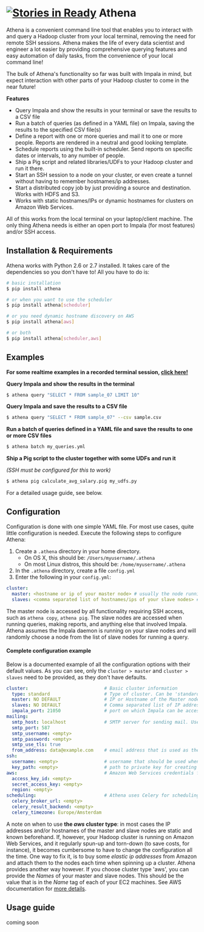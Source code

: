 [![Stories in Ready](https://badge.waffle.io/datadudes/athena.png?label=ready&title=Ready)](https://waffle.io/datadudes/athena)
Athena
======
Athena is a convenient command line tool that enables you to interact with and query a Hadoop cluster from your local terminal, removing the need for remote SSH sessions. Athena makes the life of every data scientist and engineer a lot easier by providing comprehensive querying features and easy automation of daily tasks, from the convenience of your local command line!

The bulk of Athena's functionality so far was built with Impala in mind, but expect interaction with other parts of your Hadoop cluster to come in the near future!

**Features**

- Query Impala and show the results in your terminal or save the results to a CSV file
- Run a batch of queries (as defined in a YAML file) on Impala, saving the results to the specified CSV file(s)
- Define a report with one or more queries and mail it to one or more people. Reports are rendered in a neutral and good looking template.
- Schedule reports using the built-in scheduler. Send reports on specific dates or intervals, to any number of people.
- Ship a Pig script and related libraries/UDFs to your Hadoop cluster and run it there.
- Start an SSH session to a node on your cluster, or even create a tunnel without having to remember hostnames/ip addresses.
- Start a distributed copy job by just providing a source and destination. Works with HDFS and S3.
- Works with static hostnames/IPs or dynamic hostnames for clusters on Amazon Web Services.

All of this works from the local terminal on your laptop/client machine. The only thing Athena needs is either an open port to Impala (for most features) and/or SSH access.

## Installation & Requirements

Athena works with Python 2.6 or 2.7 installed. It takes care of the dependencies so you don't have to! All you have to do is:

```bash
# basic installation
$ pip install athena

# or when you want to use the scheduler
$ pip install athena[scheduler]

# or you need dynamic hostname discovery on AWS
$ pip install athena[aws]

# or both
$ pip install athena[scheduler,aws]
```

## Examples

**For some realtime examples in a recorded terminal session, [click here!](https://asciinema.org/a/15439)**

**Query Impala and show the results in the terminal**

```bash
$ athena query "SELECT * FROM sample_07 LIMIT 10"
```

**Query Impala and save the results to a CSV file**

```bash
$ athena query "SELECT * FROM sample_07" --csv sample.csv
```

**Run a batch of queries defined in a YAML file and save the results to one or more CSV files**

```bash
$ athena batch my_queries.yml
```

**Ship a Pig script to the cluster together with some UDFs and run it**

_(SSH must be configured for this to work)_

```bash
$ athena pig calculate_avg_salary.pig my_udfs.py
```

For a detailed usage guide, see below.

## Configuration

Configuration is done with one simple YAML file. For most use cases, quite little configuration is needed. Execute the following steps to configure Athena:

1. Create a `.athena` directory in your home directory. 
	- On OS X, this should be: `/Users/myusername/.athena`
	- On most Linux distros, this should be: `/home/myusername/.athena`
2. In the `.athena` directory, create a file `config.yml`
3. Enter the following in your `config.yml`:

```yaml
cluster:
  master: <hostname or ip of your master node> # usually the node running the NameNode service, YARN ResourceManager etc.
  slaves: <comma separated list of hostnames/ips of your slave nodes> # all the other nodes (data nodes)
```

The master node is accessed by all functionality requiring SSH access, such as `athena copy`, `athena pig`. The slave nodes are accessed when running queries, making reports, and anything else that involved Impala. Athena assumes the Impala daemon is running on your slave nodes and will randomly choose a node from the list of slave nodes for running a query.

#### Complete configuration example

Below is a documented example of all the configuration options with their default values. As you can see, only the `cluster > master` and `cluster > slaves` need to be provided, as they don't have defaults.

```yaml
cluster:                            # Basic cluster information
  type: standard                    # Type of cluster. Can be 'standard' or 'aws'. Use 'aws' when you run a Hadoop cluster on AWS EC2 and want Athena to find out the hostname of master and slaves through the AWS API, using the 'Name' tags of your machines. 
  master: NO DEFAULT                # IP or Hostname of the Master node. When cluster type is 'aws', this should be the 'Name' (tag) of your master node.
  slaves: NO DEFAULT                # Comma separated list of IP addresses and/or Hostnames (can be mixed) of the Slave nodes. When cluster type is 'aws', this should be the 'Name's (tags) of your slave nodes.
  impala_port: 21050                # port on which Impala can be accessed
mailing:
  smtp_host: localhost              # SMTP server for sending mail. Used for the reporting functionality
  smtp_port: 587
  smtp_username: <empty>
  smtp_password: <empty>
  smtp_use_tls: true
  from_address: data@example.com    # email address that is used as the "from:" address when sending reports
ssh:
  username: <empty>                 # username that should be used when creating an SSH session or tunnel
  key_path: <empty>                 # path to private key for creating an SSH session or tunnel
aws:                                # Amazon Web Services credentials for using the API. Only relevant with cluster type 'aws'
  access_key_id: <empty>
  secret_access_key: <empty>
  region: <empty>
scheduling:							# Athena uses Celery for scheduling. See Celery documentation for details
  celery_broker_url: <empty>
  celery_result_backend: <empty>
  celery_timezone: Europe/Amsterdam
```

A note on when to use **the _aws_ cluster type**: in most cases the IP addresses and/or hostnames of the master and slave nodes are static and known beforehand. If, however, your Hadoop cluster is running on Amazon Web Services, and it regularly spun-up and torn-down (to save costs, for instance), it becomes cumbersome to have to change the configuration all the time. One way to fix it, is to buy some _elastic ip addresses_ from Amazon and attach them to the nodes each time when spinning up a cluster. Athena provides another way however. If you choose cluster type 'aws', you can provide the _Names_ of your master and slave nodes. This should be the value that is in the _Name_ tag of each of your EC2 machines. See AWS documentation for [more details](http://docs.aws.amazon.com/AWSEC2/latest/UserGuide/Using_Tags.html).

## Usage guide

coming soon